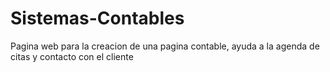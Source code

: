 # Sistemas-Contables
Pagina web para la creacion de una pagina contable, ayuda a la agenda de citas y contacto con el cliente 
